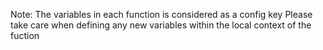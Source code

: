



Note:
The variables in each function is considered as a config key
Please take care when defining any new variables within the local context of the fuction